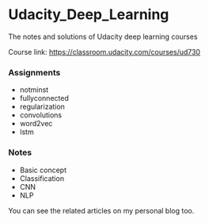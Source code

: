 # Udacity_Deep_Learning
The notes and solutions of Udacity deep learning courses

Course link: https://classroom.udacity.com/courses/ud730

### Assignments

- notminst
- fullyconnected
- regularization
- convolutions
- word2vec
- lstm

### Notes

- Basic concept
- Classification
- CNN
- NLP

You can see the related articles on my personal blog too.